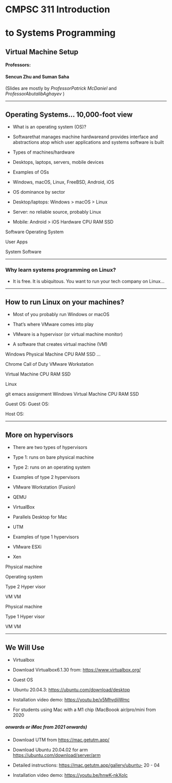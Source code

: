 # CMPSC 311 Introduction 

# to Systems Programming 

## Virtual Machine Setup 

#### Professors: 

#### Sencun Zhu and Suman Saha 

(Slides are mostly by _ProfessorPatrick McDaniel_ and _ProfessorAbutalibAghayev_ ) 

---

## Operating Systems... 10,000-foot view 

- What is an operating system (OS)? 

- Softwarethat manages machine hardwareand provides interface and abstractions     atop which user applications and systems software is built 

- Types of machines/hardware 

- Desktops, laptops, servers, mobile devices 

- Examples of OSs 

- Windows, macOS, Linux, FreeBSD, Android, iOS 

- OS dominance by sector 

- Desktop/laptops: Windows > macOS > Linux 

- Server: no reliable source, probably Linux 

- Mobile: Android > iOS     Hardware CPU RAM SSD 

 Software Operating System 

 User Apps 

 System Software 

---

### Why learn systems programming on Linux? 

- It is free. It is ubiquitous. You want to run your tech company on Linux... 

---

## How to run Linux on your machines? 

- Most of you probably run Windows or macOS 

- That’s where VMware comes into play 

- VMware is a hypervisor (or virtual machine monitor) 

- A software that creates virtual machine (VM) 

 Windows Physical Machine CPU RAM SSD ... 

 Chrome Call of Duty VMware Workstation 

 Virtual Machine CPU RAM SSD 

 Linux 

 git emacs assignment Windows Virtual Machine CPU RAM SSD 

 Guest OS: Guest OS: 

 Host OS: 

---

## More on hypervisors 

- There are two types of hypervisors 

- Type 1: runs on bare physical machine 

- Type 2: runs on an operating system 

- Examples of type 2 hypervisors 

- VMware Workstation (Fusion) 

- QEMU 

- VirtualBox 

- Parallels Desktop for Mac 

- UTM 

- Examples of type 1 hypervisors 

- VMware ESXi 

- Xen 

 Physical machine 

 Operating system 

 Type 2 Hyper visor 

 VM VM 

 Physical machine 

 Type 1 Hyper visor 

 VM VM 

---

## We Will Use 

- Virtualbox 

- Download Virtualbox6.1.30 from: https://www.virtualbox.org/ 

- Guest OS 

- Ubuntu 20.04.3: https://ubuntu.com/download/desktop 

- Installation video demo: https://youtu.be/x5MhydijWmc 

- For students using Mac with a M1 chip (MacBoook air/pro/mini from 2020 

##### onwards or iMac from 2021 onwards) 

- Download UTM from https://mac.getutm.app/ 

- Download Ubuntu 20.04.02 for arm https://ubuntu.com/download/server/arm 

- Detailed instructions: https://mac.getutm.app/gallery/ubuntu- 20 - 04 

- Installation video demo: https://youtu.be/hnwK-nkXolc 

